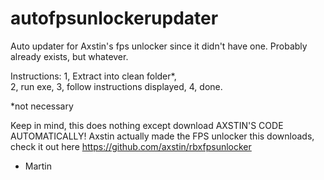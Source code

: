 # autofpsunlockerupdater
 
Auto updater for Axstin's fps unlocker since it didn't have one. 
Probably already exists, but whatever. 

Instructions: 
1, Extract into clean folder*,  
2, run exe, 
3, follow instructions displayed, 
4, done. 

*not necessary

Keep in mind, this does nothing except download AXSTIN'S CODE AUTOMATICALLY!
Axstin actually made the FPS unlocker this downloads, check it out here https://github.com/axstin/rbxfpsunlocker 

- Martin
